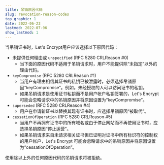 ```yaml
---
title: 吊销原因代码
slug: revocation-reason-codes
top_graphic: 1
date: 2022-06-23
lastmod: 2022-07-06
show_lastmod: 1
---
```


当吊销证书时，Let's Encrypt用户应该选择以下原因代码：

* 未提供任何理由或 `unspecified` (RFC 5280 CRLReason #0)
  - 当下面的原因代码不适用于吊销请求时，用户不能提供除“未指定”以外的理由代码。
* `keyCompromise` (RFC 5280 CRLReason #1)
  - 当用户有理由相信其证书的私钥已被泄露时，必须选择吊销原因“keyCompromise”。例如，未经授权的人可以访问证书的私钥。
  - 如果吊销请求是使用证书私钥而不是用户帐户私钥签署的，Let's Encrypt 可能会忽略请求中的吊销原因并将原因设置为“keyCompromise”。
* `superseded` (RFC 5280 CRLReason #4)
  - 用户在申请新证书以替换其现有证书时，应选择吊销原因“被取代”。
* `cessationOfOperation` (RFC 5280 CRLReason #5)
  - 当用户不再拥有证书中的所有域名或由于停止网站而不再使用证书时，应选择吊销原因“停止运营”。
  - 如果吊销请求来自未请求相关证书但已证明对证书中所有标识符的控制权的用户帐户，Let's Encrypt 可能会忽略请求中的吊销原因并将原因设置为“cessationOfOperation”。

使用除以上外的任何原因代码的吊销请求将被拒绝。
